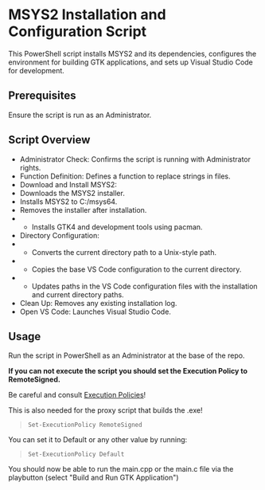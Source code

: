 # MSYS2 Installation and Configuration Script

This PowerShell script installs MSYS2 and its dependencies, configures the environment for building GTK applications, and sets up Visual Studio Code for development.

## Prerequisites

Ensure the script is run as an Administrator.

## Script Overview

- Administrator Check: Confirms the script is running with Administrator rights.
- Function Definition: Defines a function to replace strings in files.
- Download and Install MSYS2:
- Downloads the MSYS2 installer.
- Installs MSYS2 to C:/msys64.
- Removes the installer after installation.
- - Installs GTK4 and development tools using pacman.
- Directory Configuration:
- - Converts the current directory path to a Unix-style path.
- - Copies the base VS Code configuration to the current directory.
- - Updates paths in the VS Code configuration files with the installation and current directory paths.
- Clean Up: Removes any existing installation log.
- Open VS Code: Launches Visual Studio Code.

## Usage

Run the script in PowerShell as an Administrator at the base of the repo.

**If you can not execute the script you should set the Execution Policy to RemoteSigned.**

Be careful and consult [Execution Policies](https://learn.microsoft.com/en-US/powershell/module/microsoft.powershell.core/about/about_execution_policies?view=powershell-7.4#powershell-execution-policies)!

This is also needed for the proxy script that builds the .exe!

> `Set-ExecutionPolicy RemoteSigned`

You can set it to Default or any other value by running:

> `Set-ExecutionPolicy Default`

You should now be able to run the main.cpp or the main.c file via the playbutton (select "Build and Run GTK Application")
